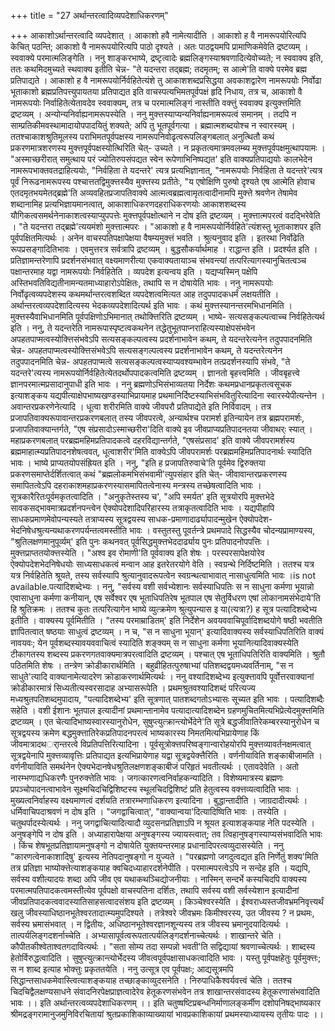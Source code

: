 +++
title = "27 अर्थान्तरत्वादिव्यपदेशाधिकरणम्"

+++
आकाशोऽर्थान्तरत्वादि व्यपदेशात् । आकाशो हवै नामेत्यादीति । आकाशो ह वै नामरूपयोरित्यपि केचित् पठन्ति; आकाशो वै नामरूपयोरित्यपि पाठो दृश्यते । अतः पाठद्वयमपि प्रामाणिकमेवेति द्रष्टव्यम् । स्ववाक्ये परमात्मलिङ्गेति । ननु शाङ्करभाष्ये, द्रष्टृत्वादेः ब्रह्मलिङ्गस्याश्रवणादित्येवोच्यते; न स्ववाक्य इति, ततः कथमिदमुच्यते स्थवाक्य इतीति चेन्न- "ते यदन्तरा तद्ब्रह्म; तदमृतम्; स आत्मे'ति वाक्ये परमेव ब्रह्म प्रतिपाद्यते । आकाशो ह वै नामरूपयोर्निर्वहितेत्यंशे तु आकाशशब्दप्रसिद्धया अवकाशद्वारेण नामरूपयोः निर्वोढा भूताकाशो ब्रह्मप्रतिपत्त्युपायतया प्रतिपाद्यत इति वाचस्पत्यभिमतपूर्वपक्षं हृदि निधाय, तत्र च, आकाशो वै नामरूपयोः निर्वाहितेत्येतावदेव स्ववाक्यम्, तत्र च परमात्मलिङ्गं नास्तीति वक्त्तुं स्ववाक्य इत्युक्त्तमिति द्रष्टव्यम् । अन्योन्यनिर्वाह्यनामरूपस्येति । ननु मुक्त्तस्याप्यन्यनिर्वाह्यनामरूपत्वं समानम् । तदपि न साम्प्रतिकीमवस्थामादायोपपादयितुं शक्यते; अपि तु भूतपूर्वगत्या । ब्रह्मात्मशब्दयोश्च न स्वारस्यम् । ततश्चाकाशश्रुतिमूलस्य पराभिमतपूर्वपक्षस्य नामरूपनिवोढृत्वरूपलिङ्गबलात् अनुत्थितौ कथं प्रकरणमात्रशरणस्य मुक्त्तपूर्वपक्षस्योत्थिरिति चेत्- उच्यते । न प्रकृतत्वमात्रमवलम्ब्य मुक्त्तपूर्वपक्षमुत्थापयामः । "अस्माच्छरीरात् समुत्थाय परं ज्योतिरुपसंपद्यत स्वेन रूपेणाभिनिष्पद्यत' इति वाक्यप्रतिपाद्ययोः कालभेदेन नामरूपभाक्तवतद्राहित्ययोः, "निर्वहिता ते यदन्तरे' त्यत्र प्रत्यभिज्ञानात्, "नामरूपयोः निर्वहिता ते यदन्तरे'त्यत्र पूर्वं निरूढनामरूपस्य पश्चात्ततद्विमुक्त्तस्यैव मुक्त्तस्य प्रतीतेः, "य एषोक्षिणि पुरुषो दृश्यते एष आत्मेति होवाच एतदमृतभयमेतद्ब्रह्मे'ति अव्यवहितप्रजापतिवाक्ये आत्मत्वब्रह्मत्वामृतत्वादीनामपि मुक्त्ते श्रवणेन तेषामेव शब्दानामिह प्रत्यभिज्ञायमानत्वात्, आकाशाधिकरणदहराधिकरणयोः आकाशशब्दस्य यौगिकत्वसमर्थनेनाकाशत्वस्याप्युपपत्तेः मुक्त्तपूर्वपक्षोत्थाने न दोष इति द्रष्टव्यम् । मुक्त्तात्मपरत्वं वदद्भिरेवेति । "ते यदन्तरा तद्ब्रह्मे'त्ययमंशो मुक्त्तात्मपरः । "आकाशो ह वै नामरूपयोर्निर्वहिते'त्यंशस्तु भूताकाशपर इति पूर्वपक्षितमित्यर्थः । अनेन वाचस्पतिपक्षापेक्षया वैषम्यमुक्त्तं भवति । श्रुत्यनुवाद इति । इतरथा निर्वोढेति रूपप्रसङ्गादितिभावः । एवमुत्तरत्र सर्वत्रापि द्रष्टव्यम् । बुद्धसौकर्यार्थमाह । राद्धान्त इति । प्रदर्श्यत इति । प्रतिज्ञामन्तरेणापि प्रदर्शनसंभवात् वक्ष्यमाणरीत्या एकवाक्यतायाञ्च संभवन्त्यां तत्परित्यागस्यानुचितत्वञ्च पक्षान्तरमाह यद्वा नामरूपयोः निर्वहितेति । व्यपदेश इत्यन्वय इति । यद्यप्यस्मिन् पक्षेपि अस्तिभवतिविद्यतीनामन्यतमाध्याहारोऽपेक्षितः, तथापि स न दोषायेति भावः । ननु नामरूपयोः निर्वोढृत्वव्यपदेशस्य कथमर्थान्तरत्वशब्दित व्यपदेशत्वमित्यत आह तदुपपादकधर्मं लक्षयतीति । अर्थान्तरत्वव्यपदेशादित्यस्य भेदकव्यपदेशादित्यर्थ इति भावः । कथं मुक्त्तस्यानन्तरमभिधानमिति । मुक्त्तस्यैवाभिधानमिति पूर्वपक्षिणोऽभिमानात् तथोक्त्तिरिति द्रष्टव्यम् । भाष्ये- सत्यसङ्कल्पत्वाच्च निर्वहितेत्यर्थ इति । ननु, ते यदन्तरेति नामरूपास्पृष्टत्वकथनेन तद्धेतुभूतपाप्नराहित्यस्याक्षेपसंभवेन अपहतपाप्मत्वस्योक्त्तिसंभवेऽपि सत्यसङ्कल्पत्वस्य प्रदर्शनाभावेन कथम्, ते यदन्तरेत्यनेन तदुपपादनमिति चेन्न- अपहतपाप्मत्वस्योक्त्तिसंभवेऽपि सत्यसङ्गल्पत्वस्य प्रदर्शनाभावेन कथम्, ते यदन्तरेत्यनेन तदुपपादनमिति चेन्न- अपहतपाप्मत्वे सत्यसङ्कल्पत्वस्याप्यवश्यम्भावेन तत्प्रदर्शनस्यापि संभवे, "ते यदन्तरे'त्यस्य नामरूपयोर्निर्वहितेत्येतदर्थोपपादकत्वमिति द्रष्टव्यम् । ज्ञानतो बृहत्त्वमिति । जीवबृहत्त्वे ज्ञानपरमात्मप्रसादानुपाधी इति भावः । ननु ब्रह्मणोऽभिसंभाव्यतया निर्देशः कथमप्रधानप्रकृतत्वसूचक इत्याशङ्कय यद्यपीत्याक्षेपभाष्यखण्डस्याभिप्रायमाह प्रथमानिर्दिष्टस्याभिसंभवितुरित्यादिना स्वारस्येपीत्यन्तेन । अवान्तरप्रकरणेनेत्यादि । धूत्वा शरीरमिति वाक्ये जीवपरौ प्रतिपाद्येते इति निर्विवादम् । तत्र प्रजापतिवाक्यरूपावान्तरप्रकरणबलात् तस्य जीवपरत्वे, अन्यार्थश्च परामर्श इतिन्यायेन तत्र ब्रह्मपरामर्शः, प्रजापतिवाक्यान्तर्गते, "एष संप्रसादोऽस्माच्छरीरा'दिति वाक्ये इव जीवप्राप्यप्रतिपादनतया जीवाथर्ः स्यात् । महाप्रकरणबलात् परब्रह्ममहिमप्रतिपादकत्वे दहरविद्यान्तर्गते, "एषसंप्रसाद' इति वाक्ये जीवपरामर्शस्य ब्रह्ममाहात्म्यप्रतिपादनशेषत्ववत्, धूत्वाशरीर'मिति वाक्येऽपि जीवपरामर्शः परब्रह्ममहिमप्रतिपादनार्थः स्यादिति भावः । भाष्ये प्राप्यतयोपसंह्रियत इति । ननु, "इति ह प्रजापतिरुवाचे'ति पूर्वमेव द्विरुक्तया प्रकरणसमाप्तेर्दर्शितत्वात् कथं "ब्रह्मलोकमभिसंभवामी'त्युपसंहार इति चेत्- जीवावान्तरप्रकरणस्य समापितत्वेऽपि दहराकाशमहाप्रकरणस्यासमापितत्वेनास्य मन्त्रस्य तच्छेषत्वादिति भावः । सूत्रकारैरितःपूर्वमकृतत्वादिति । "अनुकृतेस्तस्य च', "अपि स्मर्यत' इति सूत्रयोरपि मुक्त्तभेदे सावकसद्भावमात्रप्रदर्शनपन्त्वेन ऐक्योपदेशादिपरिहारस्य तत्राकृतत्वादिति भावः । यद्यपीहापि साधकप्रमाणमेवोपन्यस्यते तत्राप्यस्य सूत्रद्वयस्य साधक-प्रमाणादार्ढ्यापादन्मुखेन ऐक्योपदेश-भेदनिषेधश्रुत्यन्यथाकरणपर्यन्तत्वमस्तीति भावः । वस्तुतस्तु पूवर्तन्त्रे प्रथमपादे सिद्धस्यैव चोदन्यप्रामाण्यस्य, "श्रुतिलक्षणमानुपूर्व्यम्' इति पुनः कथनवत् पूर्वसिद्धमुक्त्तभेददार्ढ्याय पुनः प्रतिपादनोपपत्तिः । मुक्त्तप्राप्ततयोक्त्तस्येति । "अश्व इव रोमाणी'ति पूर्ववाक्य इति शेषः । परस्परसापेक्षयोरेव ऐक्योपदेशभेदनिषेधयोः साध्यसाधकत्वं मन्वान आह इतरेतरयोगे वेति । स्वग्रन्थे निर्दिष्टमिति । ततश्च यत्र यत्र निर्वहितेति श्रूयते, तस्य सर्वस्यापि श्रुत्यानुवादरूपत्वेन स्वग्रन्थत्वाभावात् नासाधुत्वमिति भावः ।is not available.पत्यादिशब्देभ्यः । ननु, "सर्वस्य वशी सर्वभ्येशानः सर्वस्याधिपतिः स न साधुना कर्मणा भूयान्नो एवासाधुना कर्मणा कनीयान्, एष सर्वेश्वर एष भूताधिपतिरेष भूतपाल एष सेतुर्विधरण एषां लोकानामसंभेदाये'ति हि श्रुतिक्रमः । ततश्च कुतः तत्परित्यागेन भाष्ये व्युत्क्रमेण श्रुत्युपन्यास इ या(त्यत्रा?) ह सूत्र पत्यादिशब्देभ्य इतीति । वाक्यस्य पूर्वमितीति । "तस्य परमाम्राडितम्' इति निर्देशेन अवयववाचिपूर्वादिशब्दयोगे षष्ठी भवतीति ज्ञापितत्वात् षष्ठयाः साधुत्वं द्रष्टव्यम् । न च, "स न साधुना भूयान्' इत्यादिवाक्यस्य सर्वस्याधिपतिरिति वाक्यं नावयवः; येन पूर्वशब्दस्यावयववाचित्वं स्यादिति शङ्क्यम् स न साधुना कर्मणा भूयानित्यादिवाक्यस्येति टीकागतस्य शब्दस्य प्रकरणगतवाक्यमात्रपरत्वादिति द्रष्टव्यम् । पश्चात् एष भूताधिपतिरिति वाक्यमिति । श्रुतौ पठितमिति शेषः । तन्त्रेण क्रोडीकारार्थमिति । बहुव्रीहितत्पुरुषाभ्यां पतिशब्दद्वयमध्यवर्तिनाम्, "स न साधुते'त्यादि वाक्यानामेत्यादरेण क्रोडाकरणार्थमित्यर्थः । ननु वश्यादिशब्देभ्य इत्युक्त्तावपि पूर्वोत्तरवाक्यानां क्रोडीकारमात्रं सिध्यतीत्यस्वरसादाह अभ्यासरूपेति । प्रथमश्रुतवश्यादिशब्दं परित्यज्य मध्यश्रुतपतिशब्दमुपादाय, "पत्यादिशब्देभ्य' इति सूत्रणात् पातशब्दगतोऽभ्यासः सूच्यत इति भावः । पत्यादिशब्दैः सहेति । वशी ईशानः भूतपाल इत्यादीनां प्रथमान्तानामेव पत्यादात्यादिशब्देन ग्रहणमुचितमित्यभिप्रेत्येदमुक्त्तमिति द्रष्टव्यम् । एत चेत्यादिभाष्यस्वारस्यानुरोधेन, सुषुप्त्युत्क्रान्त्योर्भेदेने'ति सूत्रे बद्धजीवातिरेकम्बरस्यानुरोधेन च सूत्रद्वयस्य क्रमेण बद्धमुक्त्तातिरेकप्रतिपादनपरत्वं भाष्यकारस्य निमतमित्यभिप्रायेणाह किं जीवमात्रादथर्ान्तरत्वे विप्रतिपत्तिरित्यादिना । पूर्वसूत्रोक्त्तपरिष्वङ्गान्वारोहयोरपि मुक्त्तव्यावर्तनक्षमत्वात् सूत्रद्वयेनापि मुक्त्तव्यावृत्तिः प्रतिपाद्यत इत्यभिप्रायेणाह यद्वा सूत्रद्वयेक्त्तैरिति । वर्णनीयाविति शङ्काबीजामति । वर्णनीयाविति समर्थनेन ऐक्यभेदानषेधश्रुतिलक्षणशङ्काबीजं परिहृतं भवतीत्यर्थः । एतावदेवेति । अतो नारम्भणाद्यधिकरणैः पुनरुक्त्तेति भावः । जगत्कारणत्वनिर्वाहकन्यादिति । विशेष्यमात्रस्य ब्रह्मणः प्रपञ्चोपादनत्वाभावेन सूक्ष्मचिदचिद्विशिष्टस्य स्थूलचिदद्विशिष्टं प्रति हेतुत्वस्य वक्त्तव्यत्वादिति भावः । मुख्यत्वनिर्वाहस्य वक्ष्यमाणत्वं दर्शयति तत्रारम्भणाधिकरण इत्यादिना । बुद्धान्तादीति । जाग्रदादीत्यर्थः । धर्मिवाचिपदाश्रवणं न दोष इति । "जगद्वाचित्वात्', "वाक्यान्वया'दित्यादिष्विति भावः । तस्येति । चतुथर्पादस्येत्यर्थः । ननु जगद्वाचित्यादित्यादौ व्युदसनप्रतिज्ञाऽपि न श्रूयत इत्याशङ्कयाह नेति पदस्येति । अनुषङ्गेपि न दोष इति । अध्याहारापेक्षया अनुषङ्गस्य ज्यायस्त्वात्; तव त्विहानुषङ्गस्याप्यसंभवादिति भावः । किंच शेषभूतप्रतिज्ञायामनुषङ्गो न दोषायेति युक्तयन्तरमाह प्रधानादिपरत्वव्युदासस्येति । ननु "कारणत्वेनाकाशादिषु' इत्यस्य नेतिपदानुषङ्गो न युज्यते । "परब्रह्मणो जगदुत्वद्यत इति निर्णेतुं शक्य'मिति तत्र प्रतिज्ञा भाष्योक्त्तेत्याशङ्कयाह क्वचिदध्याहारदर्शनेपीति । परमात्मपरत्वेऽपि न सन्देह इति । यद्यपि, सर्वस्य वशीत्यादयः शब्दा अपि जीव एव यथाकथञ्चिद्योजनीयाः । नास्मिन् सन्दर्भे कस्यचिदपि वाक्यस्य परमात्मपतिपादकत्वमस्तीत्येव पूर्वपक्षो वाचस्पतिना दर्शितः, तथापि सर्वस्य वशी सर्वस्येशान इत्यादीनां जीवप्रतिपादकत्ववादस्यातिसाहसत्वादसंशय इति द्रष्टव्यम् । किञ्चेश्वरस्येति । ईश्वराध्यस्तजीवभ्रमनिवृत्त्यर्थं खलु जीवस्याधिष्ठानभूतेश्वरतादात्म्यमुपदिश्यते । तत्रेश्वरे जीवभ्रमः किमीश्वरस्य, उत जीवस्य ? न प्रथमः, सर्वस्य भ्रमासंभवात् । न द्वितीयः, अधिष्ठानभूतेश्वरज्ञानशून्यस्य तत्र जीवस्य भ्रमानुदयादित्यर्थः । तात्पर्यलिङ्गदशर्नाच्चेति । अभ्यासापूर्वत्वरूपतात्पर्यलिङ्गदर्शनाच्चेत्यर्थः । शाखान्तरे चेति । कौपीतकीश्वेताश्वतगदावित्यर्थः । "सता सोम्य तदा सम्पन्नो भवती'ति सद्विद्यायां श्रवणाच्चेत्यर्थः । शाब्दस्य हेतोर्विरुद्धत्वादिति । सुषुप्त्युत्क्रान्त्योर्भेदस्य जीवत्वपूर्वपक्षासाधकत्वादिति भावः । यस्तु पूर्वपक्षहेतुः पूर्वमुक्त्तः; स न शाब्द इत्याह भोक्त्तुः प्रकृततयेति । ननु उत्सूत्र एव पूर्वपक्षः; आद्यसूत्रमपि सिद्धान्तसाधकमेवास्त्वित्याशङ्कयाह तच्छाङ्काव्युदसनेति । निरुपाधिकैश्वर्यवत्त्वं चेति । ततश्च चिदचिद्वैलक्षण्यसाधने संवादनिरपेक्षप्राज्ञत्वादेरेव हेतूकरणसंभवेन तत्र शाखान्तरसंवादस्य हेतूकरणासंभवादिति भावः ।। इति अर्थान्तरत्वव्यपदेशाधिकरणम् ।। इति चतुष्षष्टिप्रबन्धनिर्माणालङ्कर्मीण दशोपनिषद्भाष्यकार श्रीमद्रङ्गरामानुजमुनिविरचितायां श्रुतप्रकाशिकाव्याख्यायां भावप्रकाशिकायां प्रथमस्याध्यायस्य तृतीयः पादः ।।